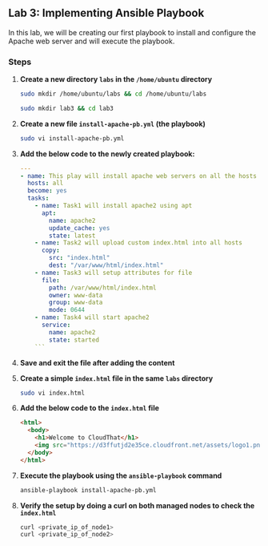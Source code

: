 ## Lab 3: Implementing Ansible Playbook

In this lab, we will be creating our first playbook to install and configure the Apache web server and will execute the playbook.

### Steps

1. **Create a new directory `labs` in the `/home/ubuntu` directory**

    ```sh
    sudo mkdir /home/ubuntu/labs && cd /home/ubuntu/labs
    ```
    ```sh
    sudo mkdir lab3 && cd lab3
    ```

2. **Create a new file `install-apache-pb.yml` (the playbook)**

    ```sh
    sudo vi install-apache-pb.yml
    ```

3. **Add the below code to the newly created playbook:**

    ```yaml
    ---
    - name: This play will install apache web servers on all the hosts
      hosts: all
      become: yes
      tasks:
        - name: Task1 will install apache2 using apt
          apt:
            name: apache2
            update_cache: yes
            state: latest
        - name: Task2 will upload custom index.html into all hosts
          copy:
            src: "index.html"
            dest: "/var/www/html/index.html"
        - name: Task3 will setup attributes for file
          file:
            path: /var/www/html/index.html
            owner: www-data
            group: www-data
            mode: 0644
        - name: Task4 will start apache2
          service:
            name: apache2
            state: started
        ```

4. **Save and exit the file after adding the content**

5. **Create a simple `index.html` file in the same `labs` directory**

    ```sh
    sudo vi index.html
    ```

6. **Add the below code to the `index.html` file**

    ```html
    <html>
      <body>
        <h1>Welcome to CloudThat</h1>
        <img src="https://d3ffutjd2e35ce.cloudfront.net/assets/logo1.png">
      </body>
    </html>
    ```

7. **Execute the playbook using the `ansible-playbook` command**

    ```sh
    ansible-playbook install-apache-pb.yml
    ```

8. **Verify the setup by doing a curl on both managed nodes to check the `index.html`**

    ```sh
    curl <private_ip_of_node1>
    curl <private_ip_of_node2>
    ```
